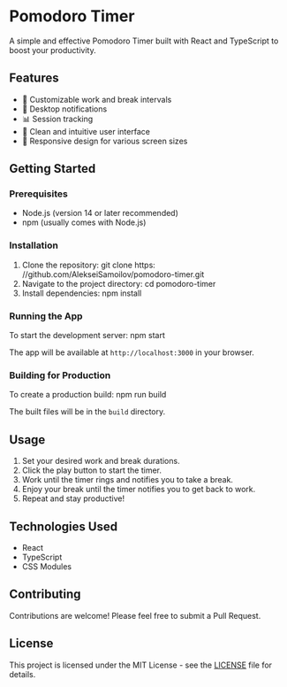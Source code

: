 # Pomodoro Timer

A simple and effective Pomodoro Timer built with React and TypeScript to boost your productivity.

## Features

- 🍅 Customizable work and break intervals
- 🔔 Desktop notifications
- 📊 Session tracking
- 🎨 Clean and intuitive user interface
- 📱 Responsive design for various screen sizes

## Getting Started

### Prerequisites

- Node.js (version 14 or later recommended)
- npm (usually comes with Node.js)

### Installation

1. Clone the repository: git clone https: //github.com/AlekseiSamoilov/pomodoro-timer.git
2. Navigate to the project directory: cd pomodoro-timer
3. Install dependencies: npm install

### Running the App

To start the development server: npm start

The app will be available at `http://localhost:3000` in your browser.

### Building for Production

To create a production build: npm run build

The built files will be in the `build` directory.

## Usage

1. Set your desired work and break durations.
2. Click the play button to start the timer.
3. Work until the timer rings and notifies you to take a break.
4. Enjoy your break until the timer notifies you to get back to work.
5. Repeat and stay productive!

## Technologies Used

- React
- TypeScript
- CSS Modules

## Contributing

Contributions are welcome! Please feel free to submit a Pull Request.

## License

This project is licensed under the MIT License - see the [LICENSE](LICENSE) file for details.
